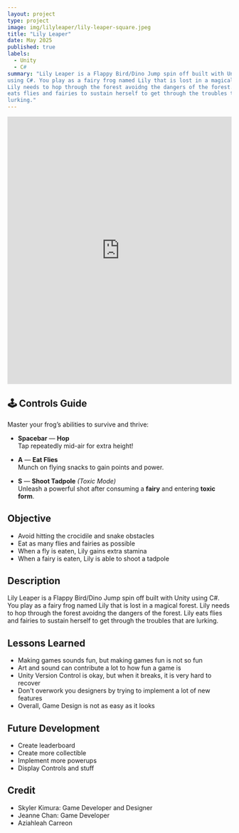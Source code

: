 ```yaml
---
layout: project
type: project
image: img/lilyleaper/lily-leaper-square.jpeg
title: "Lily Leaper"
date: May 2025
published: true
labels:
  - Unity
  - C#
summary: "Lily Leaper is a Flappy Bird/Dino Jump spin off built with Unity
using C#. You play as a fairy frog named Lily that is lost in a magical forest.
Lily needs to hop through the forest avoidng the dangers of the forest. Lily
eats flies and fairies to sustain herself to get through the troubles that are
lurking."
---
```


<iframe
  src="https://skimura1.github.io/LilyLeaper/"
  width="100%"
  height="600px"
  frameborder="0"
  allowfullscreen
></iframe>

## 🕹️ Controls Guide

Master your frog’s abilities to survive and thrive:

- **Spacebar** — **Hop**  
  Tap repeatedly mid-air for extra height!

- **A** — **Eat Flies**  
  Munch on flying snacks to gain points and power.

- **S** — **Shoot Tadpole** *(Toxic Mode)*  
  Unleash a powerful shot after consuming a **fairy** and entering **toxic form**.

## Objective
  - Avoid hitting the crocidile and snake obstacles
  - Eat as many flies and fairies as possible
  - When a fly is eaten, Lily gains extra stamina
  - When a fairy is eaten, Lily is able to shoot a tadpole

## Description
Lily Leaper is a Flappy Bird/Dino Jump spin off built with Unity
using C#. You play as a fairy frog named Lily that is lost in a magical forest.
Lily needs to hop through the forest avoidng the dangers of the forest. Lily
eats flies and fairies to sustain herself to get through the troubles that are
lurking.

## Lessons Learned
  - Making games sounds fun, but making games fun is not so fun
  - Art and sound can contribute a lot to how fun a game is
  - Unity Version Control is okay, but when it breaks, it is very hard to recover
  - Don't overwork you designers by trying to implement a lot of new features
  - Overall, Game Design is not as easy as it looks

## Future Development
  - Create leaderboard
  - Create more collectible
  - Implement more powerups
  - Display Controls and stuff

## Credit
  - Skyler Kimura: Game Developer and Designer
  - Jeanne Chan: Game Developer
  - Aziahleah Carreon
